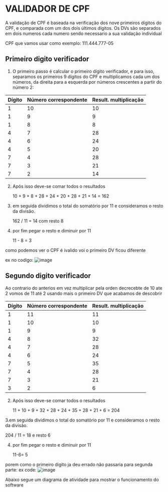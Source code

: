# VALIDADOR DE CPF 

A validação de CPF é baseada na verificação dos nove primeiros dígitos do CPF, e comparada com um dos dois últimos dígitos. Os DVs são separados em dois numeros cada numero sendo necessario a sua validação individual 

CPF que vamos usar como exemplo: 111.444.777-05

## Primeiro digito verificador 
1. O primeiro passo é calcular o primeiro dígito verificador, e para isso, separamos os primeiros 9 dígitos do CPF e multiplicamos cada um dos números, da direita para a esquerda por números crescentes a partir do número 2:

| Dígito | Número correspondente | Result. multiplicação |
|--------|-----------------------|-----------------------|
| 1      | 10                    | 10                    |
| 1      | 9                     | 9                     |
| 1      | 8                     | 8                     |
| 4      | 7                     | 28                    |
| 4      | 6                     | 24                    |
| 4      | 5                     | 20                    |
| 7      | 4                     | 28                    |
| 7      | 3                     | 21                    |
| 7      | 2                     | 14                    |

2. Após isso deve-se comar todos o resultados
   
   10 + 9 + 8 + 28 + 24 + 20 + 28 + 21 + 14 = 162    

3. em seguida dividimos o total do somatório por 11 e consideramos o resto da divisão.

   162 / 11  =    14  com resto 8 

4. por fim pegar o resto e diminuir por 11

   11 - 8 = 3

como podemos ver o CPF é ivalido voi o primeiro DV ficou diferente 

ex no codigo:
![image](https://github.com/rodrigoinaldo/Work_validadeCPF/assets/97739673/931db223-6276-4af8-ab7e-d24633c1f60a)

## Segundo digito verificador 
Ao contrario do anterios em vez multiplicar pela orden decrecebte de 10 ate 2 vomos de 11 até 2 usando mais o primeiro DV que acabamos de descobrir

| Dígito | Número correspondente | Result. multiplicação |
|--------|-----------------------|-----------------------|
| 1      | 11                    | 11                    |
| 1      | 10                    | 10                    |
| 1      | 9                     | 9                     |
| 4      | 8                     | 32                    |
| 4      | 7                     | 28                    |
| 4      | 6                     | 24                    |
| 7      | 5                     | 35                    |
| 7      | 4                     | 28                    |
| 7      | 3                     | 21                    |
| 3      | 2                     | 6                     |

2. Após isso deve-se comar todos o resultados
   
   11 + 10 + 9 + 32 + 28 + 24 + 35 + 28 + 21 + 6 = 204

3.em seguida dividimos o total do somatório por 11 e consideramos o resto da divisão.

  204 / 11  =  18  e  resto 6
  
4. por fim pegar o resto e diminuir por 11

   11-6= 5

porem como o primeiro digito ja deu errado não passaria para segunda parte:
ex code:
![image](https://github.com/rodrigoinaldo/Work_validadeCPF/assets/97739673/9b971369-fbad-4f4a-84db-552acaa0185b)

Abaixo segue um diagrama de atividade para mostrar o funcionamento do software 


